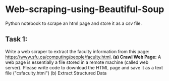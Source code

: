 # Web-scraping-using-Beautiful-Soup
Python notebook to scrape an html page and store it as a csv file. 

## Task 1:
Write a web scraper to extract the faculty information from this page: https://www.sfu.ca/computing/people/faculty.html.
 <B>(a) Crawl Web Page:</B> A web page is essentially a file stored in a remote machine (called web server). Please write code to download the HTML page and save it as a text file ("csfaculty.html")
 (b) Extract Structured Data
 

